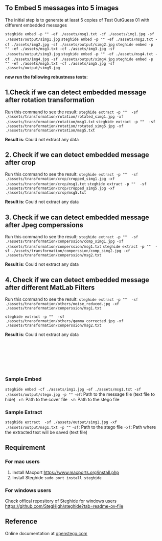 ## To Embed 5 messages into 5 images
The initial step is to generate at least 5 copies of Test OutGuess 01 with different embedded messages

`steghide embed -p "" -ef ./assets/msg1.txt -cf ./assets/img1.jpg -sf ./assets/output/simg1.jpg`
`steghide embed -p "" -ef ./assets/msg2.txt -cf ./assets/img2.jpg -sf ./assets/output/simg2.jpg`
`steghide embed -p "" -ef ./assets/msg3.txt -cf ./assets/img3.jpg -sf ./assets/output/simg3.jpg`
`steghide embed -p "" -ef ./assets/msg4.txt -cf ./assets/img4.jpg -sf ./assets/output/simg4.jpg`
`steghide embed -p "" -ef ./assets/msg5.txt -cf ./assets/img5.jpg -sf ./assets/output/simg5.jpg`

**now run the following robustness tests:**

## 1.Check if we can detect embedded message after rotation transformation
Run this command to see the result:
`steghide extract -p ""  -sf ./assets/transformation/rotation/rotated_simg1.jpg -xf ./assets/transformation/rotation/msg1.txt`
`steghide extract -p ""  -sf ./assets/transformation/rotation/rotated_simg5.jpg -xf ./assets/transformation/rotation/msg5.txt`

**Result is**: Could not extract any data


## 2. Check if we can detect embedded message after crop
Run this command to see the result:
`steghide extract -p ""  -sf ./assets/transformation/crop/cropped_simg1.jpg -xf ./assets/transformation/crop/msg1.txt`
`steghide extract -p ""  -sf ./assets/transformation/crop/cropped_simg5.jpg -xf ./assets/transformation/crop/msg5.txt`

**Result is**: Could not extract any data

## 3. Check if we can detect embedded message after Jpeg comperssions
Run this command to see the result:
`steghide extract -p ""  -sf ./assets/transformation/comperssion/comp_simg1.jpg -xf ./assets/transformation/comperssion/msg1.txt`
`steghide extract -p ""  -sf ./assets/transformation/comperssion/comp_simg2.jpg -xf ./assets/transformation/comperssion/msg2.txt`

**Result is**: Could not extract any data



## 4. Check if we can detect embedded message after different MatLab Filters
Run this command to see the result:
`steghide extract -p ""  -sf ./assets/transformation/others/noise_reduced.jpg -xf ./assets/transformation/comperssion/msg1.txt`

`steghide extract -p ""  -sf ./assets/transformation/others/gamma_corrected.jpg -xf ./assets/transformation/comperssion/msg2.txt`

**Result is**: Could not extract any data

<br><br><br>
---
### Sample Embed 

`steghide embed -cf ./assets/img1.jpg -ef ./assets/msg1.txt -sf ./assets/output/stego.jpg -p ""`
`-ef`: Path to the message file (text file to hide)
`-cf`: Path to the cover file
`-sf`: Path to the stego file

### Sample Extract 
`steghide extract  -sf ./assets/output/simg1.jpg -xf ./assets/output/msg1.txt -p ""`
`-sf`: Path to the stego file
`-xf`: Path where the extracted text will be saved (text file)

## Requirement
### For mac users
1. Install Macport <a href="https://www.macports.org/install.php">https://www.macports.org/install.php</a>
2. Install Steghide `sudo port install steghide`
### For windows users
Check offical repository of Steghide for windows users <a href="https://github.com/StegHigh/steghide?tab=readme-ov-file">https://github.com/StegHigh/steghide?tab=readme-ov-file</a>

## Reference 
Online documentation at [openstego.com](https://www.openstego.com/cmdline.html)


